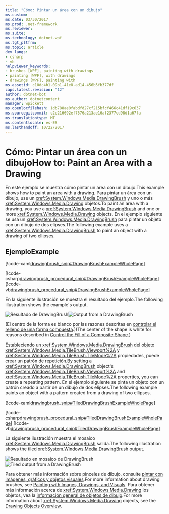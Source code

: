 ```yaml
---
title: "Cómo: Pintar un área con un dibujo"
ms.custom: 
ms.date: 03/30/2017
ms.prod: .net-framework
ms.reviewer: 
ms.suite: 
ms.technology: dotnet-wpf
ms.tgt_pltfrm: 
ms.topic: article
dev_langs:
- csharp
- vb
helpviewer_keywords:
- brushes [WPF], painting with drawings
- painting [WPF], with drawings
- drawings [WPF], painting with
ms.assetid: c10dc4b1-09b1-41e8-ad14-456b5fb377df
caps.latest.revision: "12"
author: dotnet-bot
ms.author: dotnetcontent
manager: wpickett
ms.openlocfilehash: 1db788ae0fabdfd27cf215bfcf466c41df19c637
ms.sourcegitcommit: c2e216692ef7576a213ae16af2377cd98d1a67fa
ms.translationtype: MT
ms.contentlocale: es-ES
ms.lasthandoff: 10/22/2017
---
```

# <a name="how-to-paint-an-area-with-a-drawing"></a><span data-ttu-id="91ac7-102">Cómo: Pintar un área con un dibujo</span><span class="sxs-lookup"><span data-stu-id="91ac7-102">How to: Paint an Area with a Drawing</span></span>
<span data-ttu-id="91ac7-103">En este ejemplo se muestra cómo pintar un área con un dibujo.</span><span class="sxs-lookup"><span data-stu-id="91ac7-103">This example shows how to paint an area with a drawing.</span></span> <span data-ttu-id="91ac7-104">Para pintar un área con un dibujo, use un <xref:System.Windows.Media.DrawingBrush> y uno o más <xref:System.Windows.Media.Drawing> objetos.</span><span class="sxs-lookup"><span data-stu-id="91ac7-104">To paint an area with a drawing, you use a <xref:System.Windows.Media.DrawingBrush> and one or more <xref:System.Windows.Media.Drawing> objects.</span></span>   <span data-ttu-id="91ac7-105">En el ejemplo siguiente se usa un <xref:System.Windows.Media.DrawingBrush> para pintar un objeto con un dibujo de dos elipses.</span><span class="sxs-lookup"><span data-stu-id="91ac7-105">The following example uses a <xref:System.Windows.Media.DrawingBrush> to paint an object with a drawing of two ellipses.</span></span>  
  
## <a name="example"></a><span data-ttu-id="91ac7-106">Ejemplo</span><span class="sxs-lookup"><span data-stu-id="91ac7-106">Example</span></span>  
 [!code-xaml[drawingbrush_snip#DrawingBrushExampleWholePage](../../../../samples/snippets/csharp/VS_Snippets_Wpf/drawingbrush_snip/CS/DrawingBrushExample.xaml#drawingbrushexamplewholepage)]  
  
 [!code-csharp[drawingbrush_procedural_snip#DrawingBrushExampleWholePage](../../../../samples/snippets/csharp/VS_Snippets_Wpf/drawingbrush_procedural_snip/CSharp/DrawingBrushExample.cs#drawingbrushexamplewholepage)]
 [!code-vb[drawingbrush_procedural_snip#DrawingBrushExampleWholePage](../../../../samples/snippets/visualbasic/VS_Snippets_Wpf/drawingbrush_procedural_snip/VisualBasic/DrawingBrushExample.vb#drawingbrushexamplewholepage)]  
  
 <span data-ttu-id="91ac7-107">En la siguiente ilustración se muestra el resultado del ejemplo.</span><span class="sxs-lookup"><span data-stu-id="91ac7-107">The following illustration shows the example's output.</span></span>  
  
 <span data-ttu-id="91ac7-108">![Resultado de DrawingBrush](../../../../docs/framework/wpf/graphics-multimedia/media/graphicsmm-drawingbrush-simple.png "graphicsmm_drawingbrush_simple")</span><span class="sxs-lookup"><span data-stu-id="91ac7-108">![Output from a DrawingBrush](../../../../docs/framework/wpf/graphics-multimedia/media/graphicsmm-drawingbrush-simple.png "graphicsmm_drawingbrush_simple")</span></span>  
  
 <span data-ttu-id="91ac7-109">(El centro de la forma es blanco por las razones descritas en [controlar el relleno de una forma compuesta](../../../../docs/framework/wpf/graphics-multimedia/how-to-control-the-fill-of-a-composite-shape.md).)</span><span class="sxs-lookup"><span data-stu-id="91ac7-109">(The center of the shape is white for reasons described in     [Control the Fill of a Composite Shape](../../../../docs/framework/wpf/graphics-multimedia/how-to-control-the-fill-of-a-composite-shape.md).)</span></span>  
  
 <span data-ttu-id="91ac7-110">Estableciendo un <xref:System.Windows.Media.DrawingBrush> del objeto <xref:System.Windows.Media.TileBrush.Viewport%2A> y <xref:System.Windows.Media.TileBrush.TileMode%2A> propiedades, puede crear un patrón de repetición.</span><span class="sxs-lookup"><span data-stu-id="91ac7-110">By setting a <xref:System.Windows.Media.DrawingBrush> object's <xref:System.Windows.Media.TileBrush.Viewport%2A> and <xref:System.Windows.Media.TileBrush.TileMode%2A> properties, you can create a repeating pattern.</span></span> <span data-ttu-id="91ac7-111">En el ejemplo siguiente se pinta un objeto con un patrón creado a partir de un dibujo de dos elipses.</span><span class="sxs-lookup"><span data-stu-id="91ac7-111">The following example paints an object with a pattern created from a drawing of two ellipses.</span></span>  
  
 [!code-xaml[drawingbrush_snip#TiledDrawingBrushExampleWholePage](../../../../samples/snippets/csharp/VS_Snippets_Wpf/drawingbrush_snip/CS/TiledDrawingBrushExample.xaml#tileddrawingbrushexamplewholepage)]  
  
 [!code-csharp[drawingbrush_procedural_snip#TiledDrawingBrushExampleWholePage](../../../../samples/snippets/csharp/VS_Snippets_Wpf/drawingbrush_procedural_snip/CSharp/TiledDrawingBrushExample.cs#tileddrawingbrushexamplewholepage)]
 [!code-vb[drawingbrush_procedural_snip#TiledDrawingBrushExampleWholePage](../../../../samples/snippets/visualbasic/VS_Snippets_Wpf/drawingbrush_procedural_snip/VisualBasic/TiledDrawingBrushExample.vb#tileddrawingbrushexamplewholepage)]  
  
 <span data-ttu-id="91ac7-112">La siguiente ilustración muestra el mosaico <xref:System.Windows.Media.DrawingBrush> salida.</span><span class="sxs-lookup"><span data-stu-id="91ac7-112">The following illustration shows the tiled <xref:System.Windows.Media.DrawingBrush> output.</span></span>  
  
 <span data-ttu-id="91ac7-113">![Resultado en mosaico de DrawingBrush](../../../../docs/framework/wpf/graphics-multimedia/media/graphicsmm-drawingbrush-tiled.png "graphicsmm_drawingbrush_tiled")</span><span class="sxs-lookup"><span data-stu-id="91ac7-113">![Tiled output from a DrawingBrush](../../../../docs/framework/wpf/graphics-multimedia/media/graphicsmm-drawingbrush-tiled.png "graphicsmm_drawingbrush_tiled")</span></span>  
  
 <span data-ttu-id="91ac7-114">Para obtener más información sobre pinceles de dibujo, consulte [pintar con imágenes, gráficos y objetos visuales](../../../../docs/framework/wpf/graphics-multimedia/painting-with-images-drawings-and-visuals.md).</span><span class="sxs-lookup"><span data-stu-id="91ac7-114">For more information about drawing brushes, see [Painting with Images, Drawings, and Visuals](../../../../docs/framework/wpf/graphics-multimedia/painting-with-images-drawings-and-visuals.md).</span></span> <span data-ttu-id="91ac7-115">Para obtener más información acerca de <xref:System.Windows.Media.Drawing> los objetos, vea la [información general de objetos de dibujo](../../../../docs/framework/wpf/graphics-multimedia/drawing-objects-overview.md).</span><span class="sxs-lookup"><span data-stu-id="91ac7-115">For more information about <xref:System.Windows.Media.Drawing> objects, see the [Drawing Objects Overview](../../../../docs/framework/wpf/graphics-multimedia/drawing-objects-overview.md).</span></span>
